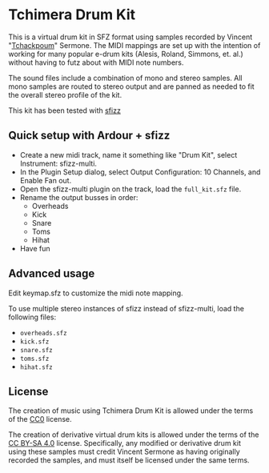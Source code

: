 # Tchimera Drum Kit

This is a virtual drum kit in SFZ format using samples recorded by Vincent
"[Tchackpoum](http://tchackpoum.fr/)" Sermone. The MIDI mappings are set up
with the intention of working for many popular e-drum kits (Alesis, Roland,
Simmons, et. al.) without having to futz about with MIDI note numbers.

The sound files include a combination of mono and stereo samples. All mono
samples are routed to stereo output and are panned as needed to fit the
overall stereo profile of the kit.

This kit has been tested with [sfizz](https://sfz.tools/sfizz/)

## Quick setup with Ardour + sfizz

* Create a new midi track, name it something like "Drum Kit", select
  Instrument: sfizz-multi.
* In the Plugin Setup dialog, select Output Configuration: 10 Channels, and
  Enable Fan out.
* Open the sfizz-multi plugin on the track, load the `full_kit.sfz` file.
* Rename the output busses in order:
    * Overheads
    * Kick
    * Snare
    * Toms
    * Hihat
* Have fun

## Advanced usage

Edit keymap.sfz to customize the midi note mapping.

To use multiple stereo instances of sfizz instead of sfizz-multi, load the
following files:
* `overheads.sfz`
* `kick.sfz`
* `snare.sfz`
* `toms.sfz`
* `hihat.sfz`

## License

The creation of music using Tchimera Drum Kit is allowed under the terms of the
[CC0](https://creativecommons.org/publicdomain/zero/1.0/) license.

The creation of derivative virtual drum kits is allowed under the terms of the
[CC BY-SA 4.0](https://creativecommons.org/licenses/by-sa/4.0/) license.
Specifically, any modified or derivative drum kit using these samples must
credit Vincent Sermone as having originally recorded the samples, and must
itself be licensed under the same terms.
